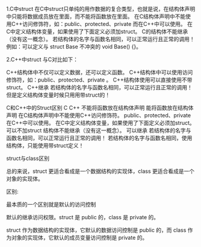 1.C中struct
在C中struct只单纯的用作数据的复合类型，也就是说，在结构体声明中只能将数据成员放在里面，而不能将函数放在里面。
在C结构体声明中不能使用C++访问修饰符，如：public、protected、private 而在C++中可以使用。
在C中定义结构体变量，如果使用了下面定义必须加struct。
C的结构体不能继承（没有这一概念）。
若结构体的名字与函数名相同，可以正常运行且正常的调用！例如：可以定义与 struct Base 不冲突的 void Base() {}。

2.C++中struct
与C对比如下：

C++结构体中不仅可以定义数据，还可以定义函数。
C++结构体中可以使用访问修饰符，如：public、protected、private 。
C++结构体使用可以直接使用不带struct。
C++继承
若结构体的名字与函数名相同，可以正常运行且正常的调用！但是定义结构体变量时候只用用带struct的！

C和C++中的Struct区别
C	                                                     C++
不能将函数放在结构体声明	                            能将函数放在结构体声明
在C结构体声明中不能使用C++访问修饰符。	                 public、protected、private 在C++中可以使用。
在C中定义结构体变量，如果使用了下面定义必须加struct。	  可以不加struct
结构体不能继承（没有这一概念）。	                     可以继承
若结构体的名字与函数名相同，可以正常运行且正常的调用！	   若结构体的名字与函数名相同，使用结构体，只能使用带struct定义！


struct与class区别

总的来说，struct 更适合看成是一个数据结构的实现体，class 更适合看成是一个对象的实现体。

区别:

最本质的一个区别就是默认的访问控制

默认的继承访问权限。struct 是 public 的，class 是 private 的。

struct 作为数据结构的实现体，它默认的数据访问控制是 public 的，而 class 作为对象的实现体，它默认的成员变量访问控制是 private 的。